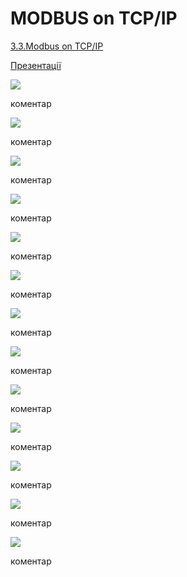 # MODBUS on TCP/IP

[3.3.Modbus on TCP/IP](https://youtu.be/AVz9dgdWxWI)

[Презентації](https://drive.google.com/file/d/1ve7z_4ovfp1tR8C4bNIk1fMjorHD15nc/view?usp=sharing)

![](3_3/Слайд2.PNG)

коментар

![](3_3/Слайд3.PNG)

коментар

![](3_3/Слайд4.PNG)

коментар

![](3_3/Слайд5.PNG)

коментар

![](3_3/Слайд6.PNG)

коментар

![](3_3/Слайд7.PNG)

коментар

![](3_3/Слайд8.PNG)

коментар

![](3_3/Слайд9.PNG)

коментар

![](3_3/Слайд10.PNG)

коментар

![](3_3/Слайд11.PNG)

коментар

![](3_3/Слайд12.PNG)

коментар

![](3_3/Слайд13.PNG)

коментар

![](3_3/Слайд14.PNG)

коментар